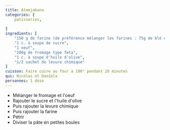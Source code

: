 ```yaml
---
title: Almojabana
categories: [
    patisseries,
   
]
ingredients: [
    "150 g de farine (de préférence mélanger les farines : 75g de blé et 75g de maïs ou sarrazin ou chataigne...)",
    "1 c. à soupe de sucre",
    "1 oeuf",
    "200g de fromage type feta",
    "1 c. à soupe d'huile d'olive",
    "1/2 sachet de levure chimique"
]
cuisson: Faire cuire au four à 180° pendant 20 minutes
qui: Nicolas et Daniela
personnes: 1 dose
---
```


* Mélanger le fromage et l'oeuf
* Rajouter le sucre et l'huile d'olive
* Puis rajouter la levure chimique
* Puis rajouter la farine
* Pétrir
* Diviser la pâte en petites boules